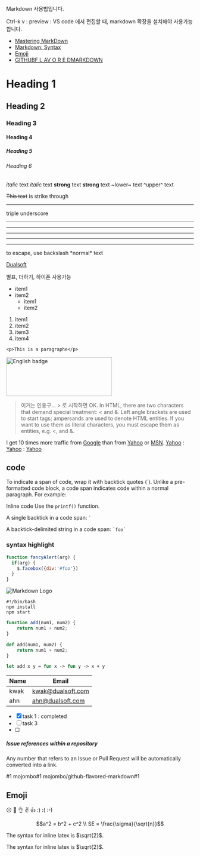 Markdown 사용법입니다.


<!-- Headings -->
Ctrl-k v : preview : VS code 에서 편집할 때, markdown 확장을 설치해야 사용가능합니다.
- [Mastering MarkDown](https://guides.github.com/features/mastering-markdown/)
- [Markdown: Syntax](https://daringfireball.net/projects/markdown/syntax)
- [Emoji](https://github.com/ikatyang/emoji-cheat-sheet/blob/master/README.md)
- [GITHUBF L AV O R E DMARKDOWN](https://guides.github.com/pdfs/markdown-cheatsheet-online.pdf)

# Heading 1
## Heading 2
### Heading 3
#### Heading 4
##### Heading 5
###### Heading 6

*italic* text
_italic_ text
**strong** text
__strong__ text
~lower~ text
^upper^ text

~~This text~~ is strike through

---

triple underscore
___
* * *
---
*****
---

  
to escape, use backslash
\*normal\* text

[Dualsoft](http://dualsoft.com)


별표, 더하기, 하이픈 사용가능
<!-- UL -->
* item1
* item2
  * item1
  * item2

<!-- OL -->
1. item1
2. item2
3. item3
4. item4

<!-- Inline code block -->
`<p>This is a paragraphe</p>`

<a href='//www.microsoft.com/store/apps/9NKV1D43NLL3?cid=storebadge&ocid=badge'>
   <img src='https://assets.windowsphone.com/85864462-9c82-451e-9355-a3d5f874397a/English_get-it-from-MS_InvariantCulture_Default.png' alt='English badge' style='width: 284px; height: 104px;' width='284' height='104'/>
</a>



>이거는 인용구... > 로 시작하면 OK.  In HTML, there are two characters that demand special treatment: < and &. Left angle brackets are used to start tags; ampersands are used to denote HTML entities. If you want to use them as literal characters, you must escape them as entities, e.g. &lt;, and &amp;.




I get 10 times more traffic from [Google][] than from
[Yahoo][] or [MSN][].  [Yahoo][] : [Yahoo][] : [Yahoo][]

  [google]: http://google.com/        "Google"
  [yahoo]:  http://search.yahoo.com/  "Yahoo Search"
  [msn]:    http://search.msn.com/    "MSN Search"


## code

To indicate a span of code, wrap it with backtick quotes (`). Unlike a pre-formatted code block, a code span indicates code within a normal paragraph. For example:

Inline code
Use the `printf()` function.


A single backtick in a code span: `` ` ``

A backtick-delimited string in a code span: `` `foo` ``

### syntax highlight
```javascript
function fancyAlert(arg) {
  if(arg) {
    $.facebox({div:'#foo'})
  }
}
```




![Markdown Logo](https://markdown-here.com/img/icon256.png)




```
#!/bin/bash
npm install
npm start
```


```javascript
function add(num1, num2) {
    return num1 + num2;
}
```

```python
def add(num1, num2) {
    return num1 + num2;
}
```

```fsharp
let add x y = fun x -> fun y -> x + y
```
<!-- tables -->
| Name     | Email  |
| ----- | ---- |
| kwak | kwak@dualsoft.com|
| ahn | ahn@dualsoft.com|



<!-- task lists -->
* [x] task 1 : completed
* [ ] task 3
* [ ] 


##### Issue references within a repository

Any number that refers to an Issue or Pull Request will be automatically converted into a link.

#1
mojombo#1
mojombo/github-flavored-markdown#1

## Emoji
:kissing:
:100:
:ok_hand:
:v:
:+1:
:)
:(
:-)

<!-- LaTeX -->
```math
a^2 = b^2 + c^2
\\
SE = \frac{\sigma}{\sqrt{n}}
```

The syntax for inline latex is $`\sqrt{2}`$.

The syntax for inline latex is $\sqrt{2}$.


